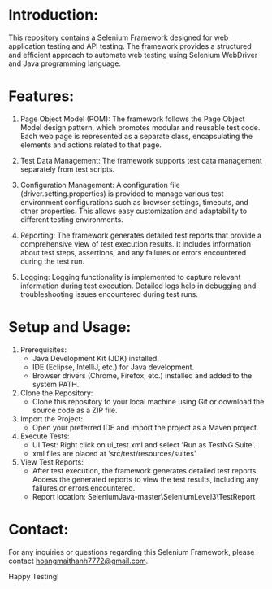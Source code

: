 # Introduction:

This repository contains a Selenium Framework designed for web application testing and API testing. The framework provides a structured and efficient approach to automate web testing using Selenium WebDriver and Java programming language.

# Features:

1. Page Object Model (POM): The framework follows the Page Object Model design pattern, which promotes modular and reusable test code. Each web page is represented as a separate class, encapsulating the elements and actions related to that page.

2. Test Data Management: The framework supports test data management separately from test scripts. 

3. Configuration Management: A configuration file (driver.setting.properties) is provided to manage various test environment configurations such as browser settings, timeouts, and other properties. This allows easy customization and adaptability to different testing environments.

4. Reporting: The framework generates detailed test reports that provide a comprehensive view of test execution results. It includes information about test steps, assertions, and any failures or errors encountered during the test run.

5. Logging: Logging functionality is implemented to capture relevant information during test execution. Detailed logs help in debugging and troubleshooting issues encountered during test runs.

# Setup and Usage:
1. Prerequisites:
	- Java Development Kit (JDK) installed.<br />
	- IDE (Eclipse, IntelliJ, etc.) for Java development.<br />
	- Browser drivers (Chrome, Firefox, etc.) installed and added to the system PATH.<br />
2. Clone the Repository:
	- Clone this repository to your local machine using Git or download the source code as a ZIP file.
3. Import the Project:
	- Open your preferred IDE and import the project as a Maven project.
4. Execute Tests:
	- UI Test: Right click on ui_test.xml and select 'Run as TestNG Suite'.<br />
	- xml files are placed at 'src/test/resources/suites'<br />
5. View Test Reports:
	- After test execution, the framework generates detailed test reports. Access the generated reports to view the test results, including any failures or errors encountered.<br />
	- Report location: SeleniumJava-master\SeleniumLevel3\TestReport <br />

# Contact:
For any inquiries or questions regarding this Selenium Framework, please contact hoangmaithanh7772@gmail.com.

Happy Testing!
